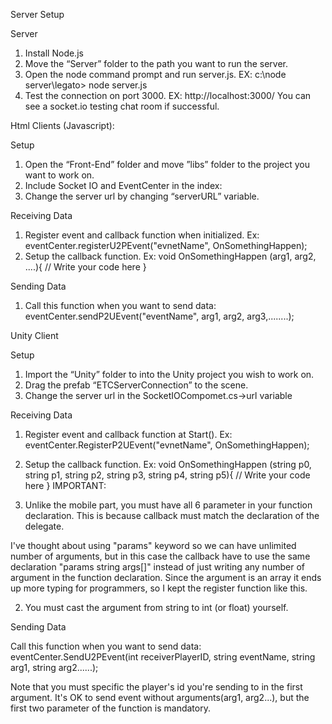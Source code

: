 Server Setup

Server

1. Install Node.js
2. Move the “Server” folder to the path you want to run the server.
3. Open the node command prompt and run server.js.  EX:
	c:\node server\legato> node server.js
4. Test the connection on port 3000. EX:
	http://localhost:3000/
You can see a socket.io testing chat room if successful.


Html Clients (Javascript):

Setup

1. Open the “Front-End” folder and move ”libs” folder to the project you want to work on.
2. Include Socket IO and EventCenter in the index:
	<script src="lib/socket.io.js"></script>
	<script src="lib/connection.js"></script>
3. Change the server url by changing “serverURL” variable.

Receiving Data

1. Register event and callback function when initialized. Ex:
	eventCenter.registerU2PEvent("evnetName", OnSomethingHappen);
2. Setup the callback function. Ex:
	void OnSomethingHappen (arg1, arg2, ....){
		// Write your code here
	}

Sending Data

1. Call this function when you want to send data:
	eventCenter.sendP2UEvent("eventName", arg1, arg2, arg3,........);

Unity Client

Setup

1. Import the “Unity” folder to into the Unity project you wish to work on.
2. Drag the prefab “ETCServerConnection” to the scene.
3. Change the server url in the SocketIOCompomet.cs->url variable

Receiving Data
1. Register event and callback function at Start(). Ex:
 	eventCenter.RegisterP2UEvent("evnetName", OnSomethingHappen);
2. Setup the callback function. Ex:
	void OnSomethingHappen (string p0, string p1, string p2, string p3, string p4, string p5){
		// Write your code here
	}
IMPORTANT:

1. Unlike the mobile part, you must have all 6 parameter in your function declaration. This is because callback must match the declaration of the delegate.

I've thought about using "params" keyword so we can have unlimited number of arguments, but in this case the callback have to use the same declaration "params string args[]" instead of just writing any number of argument in the function declaration. Since the argument is an array it ends up more typing for programmers, so I kept the register function like this.

2. You must cast the argument from string to int (or float) yourself.

Sending Data

Call this function when you want to send data:
	eventCenter.SendU2PEvent(int receiverPlayerID, string eventName, string arg1, string arg2......);

Note that you must specific the player's id you're sending to in the first argument.
It's OK to send event without arguments(arg1, arg2...), but the first two parameter of the function is mandatory.
